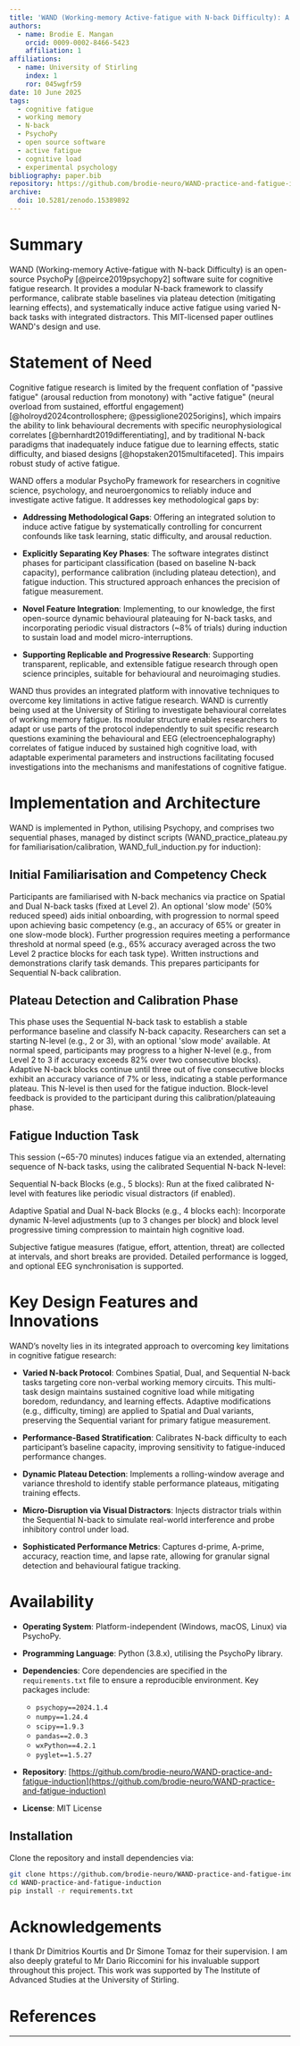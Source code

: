 ```yaml
---
title: 'WAND (Working-memory Active-fatigue with N-back Difficulty): A Modular Software Suite for Cognitive Fatigue Research'
authors:
  - name: Brodie E. Mangan 
    orcid: 0009-0002-8466-5423
    affiliation: 1
affiliations:
  - name: University of Stirling 
    index: 1
    ror: 045wgfr59
date: 10 June 2025 
tags:
  - cognitive fatigue
  - working memory
  - N-back
  - PsychoPy
  - open source software
  - active fatigue
  - cognitive load
  - experimental psychology
bibliography: paper.bib 
repository: https://github.com/brodie-neuro/WAND-practice-and-fatigue-induction
archive:
  doi: 10.5281/zenodo.15389892
---
```


# Summary

WAND (Working-memory Active-fatigue with N-back Difficulty) is an open-source PsychoPy [@peirce2019psychopy2] software suite for cognitive fatigue research. It provides a modular N-back framework to classify performance, calibrate stable baselines via plateau detection (mitigating learning effects), and systematically induce active fatigue using varied N-back tasks with integrated distractors. This MIT-licensed paper outlines WAND's design and use.

# Statement of Need

Cognitive fatigue research is limited by the frequent conflation of "passive fatigue" (arousal reduction from monotony) with "active fatigue" (neural overload from sustained, effortful engagement) [@holroyd2024controllosphere; @pessiglione2025origins], which impairs the ability to link behavioural decrements with specific neurophysiological correlates [@bernhardt2019differentiating], and by traditional N-back paradigms that inadequately induce fatigue due to learning effects, static difficulty, and biased designs [@hopstaken2015multifaceted]. This impairs robust study of active fatigue.

WAND offers a modular PsychoPy framework for researchers in cognitive science, psychology, and neuroergonomics to reliably induce and investigate active fatigue. It addresses key methodological gaps by:

- **Addressing Methodological Gaps**: Offering an integrated solution to induce active fatigue by systematically controlling for concurrent confounds like task learning, static difficulty, and arousal reduction.

- **Explicitly Separating Key Phases**: The software integrates distinct phases for participant classification (based on baseline N-back capacity), performance calibration (including plateau detection), and fatigue induction. This structured approach enhances the precision of fatigue measurement.

- **Novel Feature Integration**: Implementing, to our knowledge, the first open-source dynamic behavioural plateauing for N-back tasks, and incorporating periodic visual distractors (~8% of trials) during induction to sustain load and model micro-interruptions.

- **Supporting Replicable and Progressive Research**: Supporting transparent, replicable, and extensible fatigue research through open science principles, suitable for behavioural and neuroimaging studies.

WAND thus provides an integrated platform with innovative techniques to overcome key limitations in active fatigue research. WAND is currently being used at the University of Stirling to investigate behavioural correlates of working memory fatigue. Its modular structure enables researchers to adapt or use parts of the protocol independently to suit specific research questions examining the behavioural and EEG (electroencephalography) correlates of fatigue induced by sustained high cognitive load, with adaptable experimental parameters and instructions facilitating focused investigations into the mechanisms and manifestations of cognitive fatigue.

# Implementation and Architecture

WAND is implemented in Python, utilising Psychopy, and comprises two sequential phases, managed by distinct scripts (WAND_practice_plateau.py for familiarisation/calibration, WAND_full_induction.py for induction):

## Initial Familiarisation and Competency Check
Participants are familiarised with N-back mechanics via practice on Spatial and Dual N-back tasks (fixed at Level 2). An optional 'slow mode' (50% reduced speed) aids initial onboarding, with progression to normal speed upon achieving basic competency (e.g., an accuracy of 65% or greater in one slow-mode block). Further progression requires meeting a performance threshold at normal speed (e.g., 65% accuracy averaged across the two Level 2 practice blocks for each task type). Written instructions and demonstrations clarify task demands. This prepares participants for Sequential N-back calibration.

## Plateau Detection and Calibration Phase
This phase uses the Sequential N-back task to establish a stable performance baseline and classify N-back capacity. Researchers can set a starting N-level (e.g., 2 or 3), with an optional 'slow mode' available. At normal speed, participants may progress to a higher N-level (e.g., from Level 2 to 3 if accuracy exceeds 82% over two consecutive blocks). Adaptive N-back blocks continue until three out of five consecutive blocks exhibit an accuracy variance of 7% or less, indicating a stable performance plateau.
This N-level is then used for the fatigue induction. Block-level feedback is provided to the participant during this calibration/plateauing phase.

## Fatigue Induction Task
This session (~65-70 minutes) induces fatigue via an extended, alternating sequence of N-back tasks, using the calibrated Sequential N-back N-level:

Sequential N-back Blocks (e.g., 5 blocks): Run at the fixed calibrated N-level with features like periodic visual distractors (if enabled).

Adaptive Spatial and Dual N-back Blocks (e.g., 4 blocks each): Incorporate dynamic N-level adjustments (up to 3 changes per block) and block level progressive timing compression to maintain high cognitive load.

Subjective fatigue measures (fatigue, effort, attention, threat) are collected at intervals, and short breaks are provided. Detailed performance is logged, and optional EEG synchronisation is supported.

# Key Design Features and Innovations

WAND’s novelty lies in its integrated approach to overcoming key limitations in cognitive fatigue research:

- **Varied N-back Protocol**: Combines Spatial, Dual, and Sequential N-back tasks targeting core non-verbal working memory circuits. This multi-task design maintains sustained cognitive load while mitigating boredom, redundancy, and learning effects. Adaptive modifications (e.g., difficulty, timing) are applied to Spatial and Dual variants, preserving the Sequential variant for primary fatigue measurement.

- **Performance-Based Stratification**: Calibrates N-back difficulty to each participant’s baseline capacity, improving sensitivity to fatigue-induced performance changes.

- **Dynamic Plateau Detection**: Implements a rolling-window average and variance threshold to identify stable performance plateaus, mitigating training effects.

- **Micro-Disruption via Visual Distractors**: Injects distractor trials within the Sequential N-back to simulate real-world interference and probe inhibitory control under load.

- **Sophisticated Performance Metrics**: Captures d-prime, A-prime, accuracy, reaction time, and lapse rate, allowing for granular signal detection and behavioural fatigue tracking.

# Availability

- **Operating System**: Platform-independent (Windows, macOS, Linux) via PsychoPy.
- **Programming Language**: Python (3.8.x), utilising the PsychoPy library.
- **Dependencies**: Core dependencies are specified in the `requirements.txt` file to ensure a reproducible environment. Key packages include:
  - `psychopy==2024.1.4`
  - `numpy==1.24.4` 
  - `scipy==1.9.3`
  - `pandas==2.0.3`
  - `wxPython==4.2.1`
  - `pyglet==1.5.27`
  
- **Repository**: [https://github.com/brodie-neuro/WAND-practice-and-fatigue-induction](https://github.com/brodie-neuro/WAND-practice-and-fatigue-induction)
- **License**: MIT License


## Installation

Clone the repository and install dependencies via:

```bash
git clone https://github.com/brodie-neuro/WAND-practice-and-fatigue-induction.git
cd WAND-practice-and-fatigue-induction
pip install -r requirements.txt
``` 

# Acknowledgements

I thank Dr Dimitrios Kourtis and Dr Simone Tomaz for their supervision. I am also deeply grateful to Mr Dario Riccomini for his invaluable support throughout this project. This work was supported by The Institute of Advanced Studies at the University of Stirling. 

# References
---